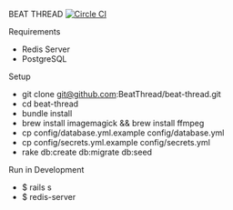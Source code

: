 BEAT THREAD [![Circle CI](https://circleci.com/gh/BeatThread/beat-thread.svg?style=svg&circle-token=26614b014f5eeb27ae7accf9d6e2e03c2c675828)](https://circleci.com/gh/BeatThread/beat-thread)

Requirements

* Redis Server
* PostgreSQL

Setup

* git clone git@github.com:BeatThread/beat-thread.git
* cd beat-thread
* bundle install
* brew install imagemagick && brew install ffmpeg
* cp config/database.yml.example config/database.yml
* cp config/secrets.yml.example config/secrets.yml
* rake db:create db:migrate db:seed


Run in Development

* $ rails s
* $ redis-server
